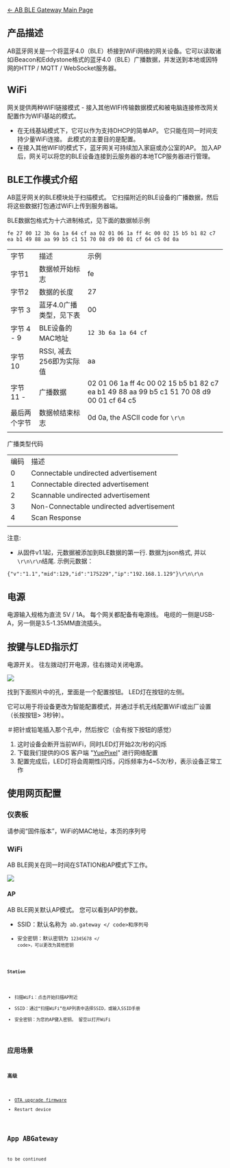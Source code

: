 [← AB BLE Gateway Main
Page](AB_BLE_Gateway.md)

<languages/>

## 产品描述

AB蓝牙网关是一个将蓝牙4.0（BLE）桥接到WiFi网络的网关设备。它可以读取诸如iBeacon和Eddystone格式的蓝牙4.0（BLE）广播数据，并发送到本地或因特网的HTTP
/ MQTT / WebSocket服务器。

## WiFi

网关提供两种WIFI链接模式 - 接入其他WIFI传输数据模式和被电脑连接修改网关配置作为WIFI基站的模式。

  - 在无线基站模式下，它可以作为支持DHCP的简单AP。 它只能在同一时间支持少量WiFi连接。 此模式的主要目的是配置。
  - 在接入其他WIFI的模式下，蓝牙网关可持续加入家庭或办公室的AP。
    加入AP后，网关可以将您的BLE设备连接到云服务器的本地TCP服务器进行管理。

## BLE工作模式介绍

AB蓝牙网关的BLE模块处于扫描模式。 它扫描附近的BLE设备的广播数据，然后将这些数据打包通过WiFi上传到服务器端。

BLE数据包格式为十六进制格式，见下面的数据帧示例

`fe 27 00 12 3b 6a 1a 64 cf aa 02 01 06 1a ff 4c 00 02 15 b5 b1 82 c7 ea
b1 49 88 aa 99 b5 c1 51 70 08 d9 00 01 cf 64
c5 0d 0a`

|          |                  |                                                                                           |
| -------- | ---------------- | ----------------------------------------------------------------------------------------- |
| 字节       | 描述               | 示例                                                                                        |
| 字节1      | 数据帧开始标志          | fe                                                                                        |
| 字节2      | 数据的长度            | 27                                                                                        |
| 字节 3     | 蓝牙4.0广播类型，见下表    | 00                                                                                        |
| 字节 4 - 9 | BLE设备的MAC地址      | `12 3b 6a 1a 64 cf`                                                                       |
| 字节 10    | RSSI, 减去256即为实际值 | aa                                                                                        |
| 字节 11 -  | 广播数据             | 02 01 06 1a ff 4c 00 02 15 b5 b1 82 c7 ea b1 49 88 aa 99 b5 c1 51 70 08 d9 00 01 cf 64 c5 |
| 最后两个字节   | 数据帧结束标志          | 0d 0a, the ASCII code for `\r\n`                                                          |
|  |

广播类型代码

|    |                                          |
| -- | ---------------------------------------- |
| 编码 | 描述                                       |
| 0  | Connectable undirected advertisement     |
| 1  | Connectable directed advertisement       |
| 2  | Scannable undirected advertisement       |
| 3  | Non-Connectable undirected advertisement |
| 4  | Scan Response                            |
|  |

注意:

  - 从固件v1.1起，元数据被添加到BLE数据的第一行. 数据为json格式, 并以`\r\n\r\n`结尾. 示例元数据：

`{"v":"1.1","mid":129,"id":"175229","ip":"192.168.1.129"}\r\n\r\n`

## 电源

电源输入规格为直流 5V / 1A。 每个网关都配备有电源线。 电缆的一侧是USB-A，另一侧是3.5-1.35MM直流插头。

## 按键与LED指示灯

电源开关。 往左拨动打开电源，往右拨动关闭电源。

<img src="http://7fvk57.com1.z0.glb.clouddn.com/abgateway-cn.png">

找到下面照片中的孔，里面是一个配置按钮。 LED灯在按钮的左侧。

它可以用于将设备更改为智能配置模式，并通过手机无线配置WiFi或出厂设置（长按按钮\> 3秒钟）。

＃把针或铅笔插入那个孔中，然后按它（会有按下按钮的感觉）

1.  这时设备会断开当前WiFi，同时LED灯开始2次/秒的闪烁
2.  下载我们提供的iOS 客户端
    "[YuePixel](https://itunes.apple.com/app/yuepixels/id1107542359?mt=8)"
    进行网络配置
3.  配置完成后，LED灯将会周期性闪烁，闪烁频率为4~5次/秒，表示设备正常工作

## 使用网页配置

### 仪表板

请参阅“固件版本”，WiFi的MAC地址，本页的序列号

### WiFi

AB BLE网关在同一时间在STATION和AP模式下工作。

<img src="http://7fvk57.com1.z0.glb.clouddn.com/ab-wifi.jpg">

#### AP

AB BLE网关默认AP模式。 您可以看到AP的参数。

  - SSID：默认名称为<code> ab.gateway \</ code\>和序列号
  - 安全密钥：默认密钥为<code> 12345678 \</ code\>，可以更改为其他密钥

#### Station

  - 扫描WiFi：点击开始扫描AP附近
  - SSID：通过“扫描WiFi”在AP列表中选择SSID，或输入SSID手册
  - 安全密钥：为您的AP键入密钥。 留空以打开WiFi

## 应用场景

### 高级

  - [OTA upgrade firmware](ABGateway_OTA.md)
  - Restart device

## App ABGateway

to be continued